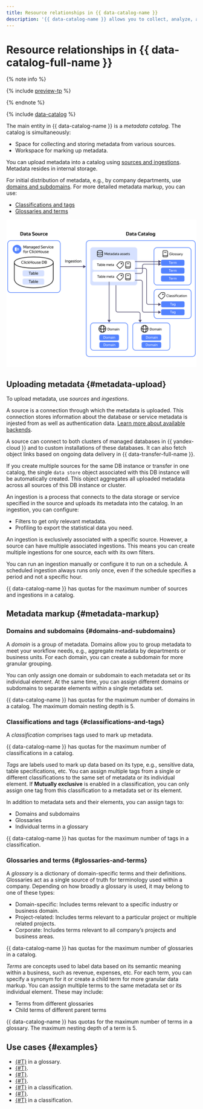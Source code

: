 ```yaml
---
title: Resource relationships in {{ data-catalog-name }}
description: '{{ data-catalog-name }} allows you to collect, analyze, and mark up metadata drawn from various sources. You can upload structural metadata, e.g., list of tables in a managed database cluster, their schemas, links between tables. The main entity in {{ data-catalog-name }} is a metadata catalog. A catalog servers both as a storage for metadata and workspace for its markup.'
---
```


# Resource relationships in {{ data-catalog-full-name }}

{% note info %}

{% include [preview-tp](../../_includes/preview-tp.md) %}

{% endnote %}

{% include [data-catalog](../../_includes/metadata-hub/data-catalog-definition.md) %}

The main entity in {{ data-catalog-name }} is a _metadata catalog_. The catalog is simultaneously:

* Space for collecting and storing metadata from various sources.
* Workspace for marking up metadata. 

You can upload metadata into a catalog using [sources and ingestions](#metadata-upload). Metadata resides in internal storage.

For initial distribution of metadata, e.g., by company departments, use [domains and subdomains](#domains-and-subdomains). For more detailed metadata markup, you can use:

* [Classifications and tags](#classifications-and-tags)
* [Glossaries and terms](#glossaries-and-terms)

![data-catalog](../../_assets/metadata-hub/data-catalog.svg)

## Uploading metadata {#metadata-upload}

To upload metadata, use _sources_ and _ingestions_.

A source is a connection through which the metadata is uploaded. This connection stores information about the database or service metadata is injested from as well as authentication data. [Learn more about available backends](../operations/data-catalog/create-source.md).

A source can connect to both clusters of managed databases in {{ yandex-cloud }} and to custom installations of these databases. It can also fetch object links based on ongoing data delivery in {{ data-transfer-full-name }}.

If you create multiple sources for the same DB instance or transfer in one catalog, the single `data store` object associated with this DB instance will be automatically created. This object aggregates all uploaded metadata across all sources of this DB instance or cluster.

An ingestion is a process that connects to the data storage or service specified in the source and uploads its metadata into the catalog. In an ingestion, you can configure:

* Filters to get only relevant metadata.
* Profiling to export the statistical data you need.

An ingestion is exclusively associated with a specific source. However, a source can have multiple associated ingestions. This means you can create multiple ingestions for one source, each with its own filters.

You can run an ingestion manually or configure it to run on a schedule. A scheduled ingestion always runs only once, even if the schedule specifies a period and not a specific hour.

{{ data-catalog-name }} has quotas for the maximum number of sources and ingestions in a catalog.

## Metadata markup {#metadata-markup}

### Domains and subdomains {#domains-and-subdomains}

A _domain_ is a group of metadata. Domains allow you to group metadata to meet your workflow needs, e.g., aggregate metadata by departments or business units. For each domain, you can create a subdomain for more granular grouping.

You can only assign one domain or subdomain to each metadata set or its individual element. At the same time, you can assign different domains or subdomains to separate elements within a single metadata set.

{{ data-catalog-name }} has quotas for the maximum number of domains in a catalog. The maximum domain nesting depth is 5.

### Classifications and tags {#classifications-and-tags}

A _classification_ comprises tags used to mark up metadata.

{{ data-catalog-name }} has quotas for the maximum number of classifications in a catalog.

_Tags_ are labels used to mark up data based on its type, e.g., sensitive data, table specifications, etc. You can assign multiple tags from a single or different classifications to the same set of metadata or its individual element. If **Mutually exclusive** is enabled in a classification, you can only assign one tag from this classification to a metadata set or its element.

In addition to metadata sets and their elements, you can assign tags to:

* Domains and subdomains
* Glossaries
* Individual terms in a glossary

{{ data-catalog-name }} has quotas for the maximum number of tags in a classification. 

### Glossaries and terms {#glossaries-and-terms}

A _glossary_ is a dictionary of domain-specific terms and their definitions. Glossaries act as a single source of truth for terminology used within a company. Depending on how broadly a glossary is used, it may belong to one of these types:

* Domain-specific: Includes terms relevant to a specific industry or business domain.
* Project-related: Includes terms relevant to a particular project or multiple related projects.
* Corporate: Includes terms relevant to all company’s projects and business areas.

{{ data-catalog-name }} has quotas for the maximum number of glossaries in a catalog.

_Terms_ are concepts used to label data based on its semantic meaning within a business, such as revenue, expenses, etc. For each term, you can specify a synonym for it or create a child term for more granular data markup. You can assign multiple terms to the same metadata set or its individual element. These may include:

* Terms from different glossaries
* Child terms of different parent terms

{{ data-catalog-name }} has quotas for the maximum number of terms in a glossary. The maximum nesting depth of a term is 5.

## Use cases {#examples}

* [{#T}](../operations/data-catalog/create-term.md) in a glossary.
* [{#T}](../operations/data-catalog/create-term-child.md).
* [{#T}](../operations/data-catalog/update-glossary.md).
* [{#T}](../operations/data-catalog/update-term.md).
* [{#T}](../operations/data-catalog/create-tag.md) in a classification.
* [{#T}](../operations/data-catalog/update-classification.md).
* [{#T}](../operations/data-catalog/update-tag.md) in a classification.
